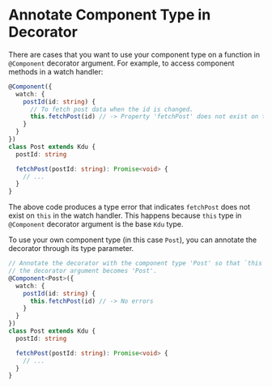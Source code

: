 # Annotate Component Type in Decorator

There are cases that you want to use your component type on a function in `@Component` decorator argument.
For example, to access component methods in a watch handler:

```ts
@Component({
  watch: {
    postId(id: string) {
      // To fetch post data when the id is changed.
      this.fetchPost(id) // -> Property 'fetchPost' does not exist on type 'Kdu'.
    }
  }
})
class Post extends Kdu {
  postId: string

  fetchPost(postId: string): Promise<void> {
    // ...
  }
}
```

The above code produces a type error that indicates `fetchPost` does not exist on `this` in the watch handler. This happens because `this` type in `@Component` decorator argument is the base `Kdu` type.

To use your own component type (in this case `Post`), you can annotate the decorator through its type parameter.

```ts
// Annotate the decorator with the component type 'Post' so that `this` type in
// the decorator argument becomes 'Post'.
@Component<Post>({
  watch: {
    postId(id: string) {
      this.fetchPost(id) // -> No errors
    }
  }
})
class Post extends Kdu {
  postId: string

  fetchPost(postId: string): Promise<void> {
    // ...
  }
}
```
